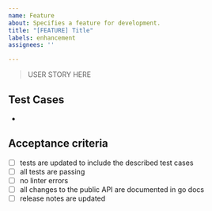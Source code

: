 ```yaml
---
name: Feature
about: Specifies a feature for development.
title: "[FEATURE] Title"
labels: enhancement
assignees: ''

---
```


> USER STORY HERE

## Test Cases
-

## Acceptance criteria
- [ ] tests are updated to include the described test cases
- [ ] all tests are passing
- [ ] no linter errors
- [ ] all changes to the public API are documented in go docs
- [ ] release notes are updated

